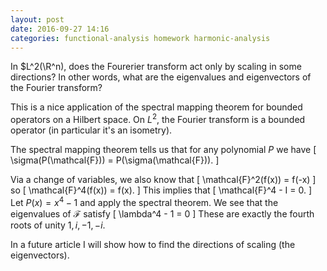 ```yaml
---
layout: post
date: 2016-09-27 14:16
categories: functional-analysis homework harmonic-analysis
---
```


In $L^2(\R^n), does the Fourerier transform act only by scaling in some directions? In other words, what are the eigenvalues and eigenvectors of the Fourier transform?

This is a nice application of the spectral mapping theorem for bounded operators on a Hilbert space. On $L^2$, the Fourier transform is a bounded operator (in particular it's an isometry). 

The spectral mapping theorem tells us that for any polynomial $P$ we have
\[
	\sigma(P(\mathcal{F})) = P(\sigma(\mathcal{F})).
\]

Via a change of variables, we also know that
\[
	\mathcal{F}^2(f(x)) = f(-x)
\]
so
\[
	\mathcal{F}^4(f(x)) = f(x).
\]
This implies that
\[
	\mathcal{F}^4 - I = 0.
\]
Let $P(x) = x^4 - 1$ and apply the spectral theorem. We see that the eigenvalues of $\mathcal{F}$ satisfy
\[
	\lambda^4 - 1 = 0
\]
These are exactly the fourth roots of unity $1, i, -1, -i$.

In a future article I will show how to find the directions of scaling (the eigenvectors).

